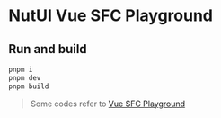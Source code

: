 # NutUI Vue SFC Playground

## Run and build

```sh
pnpm i
pnpm dev
pnpm build
```

> Some codes refer to [Vue SFC Playground](https://github.com/vuejs/core/tree/main/packages/sfc-playground) 